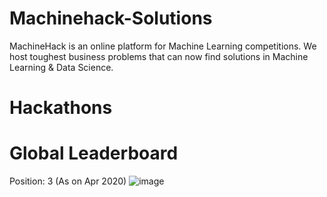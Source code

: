 # Machinehack-Solutions
MachineHack is an online platform for Machine Learning competitions. We host toughest business problems that can now find solutions in Machine Learning & Data Science.

# Hackathons

# Global Leaderboard
Position: 3 (As on Apr 2020)
![image](https://user-images.githubusercontent.com/37707687/79896710-551fea00-8426-11ea-94f3-bc071928f123.png)
